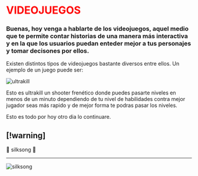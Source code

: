 # <font color='red'>VIDEOJUEGOS</font>
### Buenas, hoy venga a hablarte de los videojuegos, aquel medio que te permite contar historias de una manera más interactiva y en la que los usuarios puedan enteder mejor a tus personajes y tomar decisones por ellos.

Existen distintos tipos de videojuegos bastante diversos entre ellos.
Un ejemplo de un juego puede ser:


![ultrakill](https://cdn-images.dzcdn.net/images/cover/2c6ee010818093931e0022274e20995c/0x1900-000000-80-0-0.jpg)

Esto es ultrakill un shooter frenético donde puedes pasarte niveles en menos de un minuto dependiendo de tu nivel de habilidades contra mejor jugador seas más rapido y de mejor forma te podras pasar los niveles.

Esto es todo por hoy otro dia lo continuare.

[!warning]
---
:clown_face: silksong :clown_face:

---

![silksong](https://cdn2.steamgriddb.com/icon/f0e95622d20a747e93f5403e5193b155.ico)
